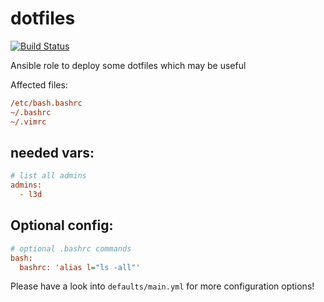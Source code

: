  dotfiles
==========
[![Build Status](https://travis-ci.org/DO1JLR/role_dotfiles.svg?branch=master)](https://travis-ci.org/DO1JLR/role_dotfiles)

Ansible role to deploy some dotfiles which may be useful

Affected files:
```ini
/etc/bash.bashrc
~/.bashrc
~/.vimrc
```
 needed vars:
---------------
```ini
# list all admins
admins:
  - l3d
```

 Optional config:
-----------------
```ini
# optional .bashrc commands
bash:
  bashrc: 'alias l="ls -all"'
```

Please have a look into ``defaults/main.yml`` for more configuration options!
